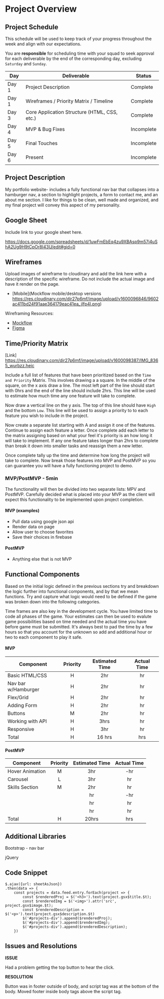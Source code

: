 # Project Overview

## Project Schedule

This schedule will be used to keep track of your progress throughout the week and align with our expectations.  

You are **responsible** for scheduling time with your squad to seek approval for each deliverable by the end of the corresponding day, excluding `Saturday` and `Sunday`.

|  Day | Deliverable | Status
|---|---| ---|
|Day 1| Project Description | Complete
|Day 1| Wireframes / Priority Matrix / Timeline | Complete
|Day 3| Core Application Structure (HTML, CSS, etc.) | Complete
|Day 4| MVP & Bug Fixes | Incomplete
|Day 5| Final Touches | Incomplete
|Day 6| Present | Incomplete


## Project Description

My portfolio website- includes a fully functional nav bar that collapses into a hamburger nav, a section to highlight projects, a form to contact me, and an about me section. I like for things to be clean, well made and organized, and my final project will convey this aspect of my personality. 

## Google Sheet

Include link to your google sheet here.  

https://docs.google.com/spreadsheets/d/1uwFmEbEq4zu9XBAsp9m57i4uShA2Ug9H9tCpOr8I43U/edit#gid=0 

## Wireframes

Upload images of wireframe to cloudinary and add the link here with a description of the specific wireframe. Do not include the actual image and have it render on the page.  

- [Mobile](Mockflow mobile/desktop versions  https://res.cloudinary.com/dir27p6mf/image/upload/v1600096846/9602ac411bd24f91aae364179eac41ea_jlfp4l.png)


Wireframing Resources:

- [Mockflow](https://mockflow.com/app/#Wireframe)
- [Figma](https://www.figma.com/)


## Time/Priority Matrix 

[Link] https://res.cloudinary.com/dir27p6mf/image/upload/v1600098387/IMG_8365_wurbzz.heic

Include a full list of features that have been prioritized based on the `Time and Priority` Matrix.  This involves drawing a a square.  In the middle of the square, on the x axis draw a line.  The most left part of the line should start with 0hrs and the end of the line should include 2hrs.  This line will be used to estimate how much time any one feature will take to complete. 

Now draw a vertical line on the y axis.  The top of this line should have `High` and the bottom `Low`.  This line will be used to assign a priority to to each feature you wish to include in the project.  

Now create a separate list starting with A and assign it one of the features.  Continue to assign each feature a letter.  Once complete add each letter to the matrix assigning based on what your feel it's priority is an how long it will take to implement. If any one feature takes longer than 2hrs to complete than break it down into smaller tasks and reassign them a new letter. 

Once complete tally up the time and determine how long the project will take to complete. Now break those features into MVP and PostMVP so you can guarantee you will have a fully functioning project to demo. 

### MVP/PostMVP - 5min

The functionality will then be divided into two separate lists: MPV and PostMVP.  Carefully decided what is placed into your MVP as the client will expect this functionality to be implemented upon project completion.  

#### MVP (examples)

- Pull data using google json api
- Render data on page 
- Allow user to choose favorites 
- Save their choices in firebase

#### PostMVP 

- Anything else that is not MVP

## Functional Components

Based on the initial logic defined in the previous sections try and breakdown the logic further into functional components, and by that we mean functions.  Try and capture what logic would need to be defined if the game was broken down into the following categories.

Time frames are also key in the development cycle.  You have limited time to code all phases of the game.  Your estimates can then be used to evalute game possibilities based on time needed and the actual time you have before game must be submitted. It's always best to pad the time by a few hours so that you account for the unknown so add and additional hour or two to each component to play it safe.

#### MVP
| Component | Priority | Estimated Time | Actual Time |
| --- | :---: |  :---: | :---: | 
| Basic HTML/CSS | H | 2hr | hr |
| Nav bar w/Hamburger | H | 2hr | hr |
| Flex/Grid | H | 2hr | hr |  
| Adding Form | H | 2hr|  hr | 
| Buttons| M | 2hr | hr|
| Working with API | H | 3hrs|  hr | 
| Responsive | H | 3hr | hr | hr |
| Total | H | 16 hrs| hrs |

#### PostMVP
| Component | Priority | Estimated Time | Actual Time |
| --- | :---: |  :---: | :---: | 
| Hover Animation | M | 3hr | -hr | hr |
| Carousel | L | 3hr | hr |
| Skills Section | M | 2hr | hr |
|  |  | hr | -hr | hr |
|  |  | hr | hr |
|  |  | hr | hr |
| Total | H | 20hrs| hrs |

## Additional Libraries
Bootstrap - nav bar

jQuery 
## Code Snippet

    $.ajax({url: sheetAsJson})
    .then(data => {
        const projects = data.feed.entry.forEach(project => {
            const $renderedProj = $('<h3>').text(project.gsx$title.$t);
            const $renderedImg = $('<img>').attr('src', project.gsx$image.$t);
            const $renderedDescription = $('<p>').text(project.gsx$description.$t)
            $('#projects-div').append($renderedProj);
            $('#projects-div').append($renderedImg);
            $('#projects-div').append($renderedDescription);
        })


## Issues and Resolutions

**ISSUE**

 Had a problem getting the top button to hear the click.     


**RESOLUTION**

Button was in footer outside of body, and script tag was at the bottom of the body. Moved footer inside body tags above the script tag. 